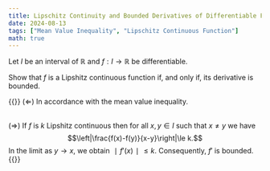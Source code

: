 ```yaml
---
title: Lipschitz Continuity and Bounded Derivatives of Differentiable Functions
date: 2024-08-13
tags: ["Mean Value Inequality", "Lipschitz Continuous Function"]
math: true
---
```



Let $I$ be an interval of $\mathbb{R}$ and $f:I\to\mathbb{R}$ be differentiable.

Show that $f$ is a Lipshitz continuous function if, and only if, its derivative is bounded.

{{<answer>}}
$(\Leftarrow)$ In accordance with the mean value inequality.<br><br>

$(\Rightarrow)$ If $f$ is $k$ Lipshitz continuous then for all $x,y\in I$ such that $x\ne y$ we have
$$\left|\frac{f(x)-f(y)}{x-y}\right|\le k.$$
In the limit as $y\to x$, we obtain $∣f'(x)∣\le k$. Consequently, $f'$ is bounded.
{{</answer>}}
